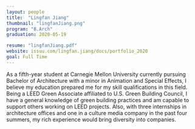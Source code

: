 ```yaml
---
layout: people
title:  "Lingfan Jiang"
thumbnail: "lingfanJiang.png"
program: "B.Arch"
graduation: 2020-05-19

resume: "lingfanJiang.pdf"
website: issuu.com/lingfan.jiang/docs/portfolio_2020 
goal: Full Time
---
```


As a fifth-year student at Carnegie Mellon University currently pursuing Bachelor of Architecture with a minor in Animation and Special Effects, I believe my education prepared me for my skill qualifications in this field. Being a LEED Green Associate affiliated to U.S. Green Building Council, I have a general knowledge of green building practices and am capable to support others working on LEED projects. Also, with three internships in architecture offices and one in a culture media company in the past four summers, my rich experience would bring diversity into companies.

